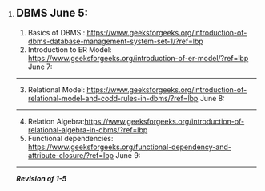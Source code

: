 1. DBMS
   June 5:
   ------
     1. Basics of DBMS : https://www.geeksforgeeks.org/introduction-of-dbms-database-management-system-set-1/?ref=lbp
     2. Introduction to ER Model: https://www.geeksforgeeks.org/introduction-of-er-model/?ref=lbp
   June 7:
   -------
     3. Relational Model: https://www.geeksforgeeks.org/introduction-of-relational-model-and-codd-rules-in-dbms/?ref=lbp
   June 8:
   -------
     4. Relation Algebra:https://www.geeksforgeeks.org/introduction-of-relational-algebra-in-dbms/?ref=lbp
     5. Functional dependencies: https://www.geeksforgeeks.org/functional-dependency-and-attribute-closure/?ref=lbp
   June 9:
   ------
    ***Revision of 1-5***
  
       
   

